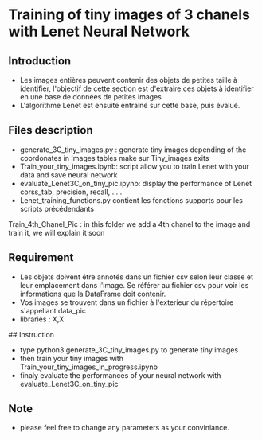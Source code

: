 # Training of tiny images of 3 chanels with Lenet Neural Network

## Introduction

- Les images entières peuvent contenir des objets de petites taille à identifier, l'objectif de cette section est d'extraire ces objets à identifier en une base de données de petites images
- L'algorithme Lenet est ensuite entraîné sur cette base, puis évalué. 


## Files description

- generate_3C_tiny_images.py : generate tiny images depending of the coordonates in Images tables make sur Tiny_images exits
- Train_your_tiny_images.ipynb: script allow you to train Lenet with your data and save neural network
- evaluate_Lenet3C_on_tiny_pic.ipynb: display the performance of Lenet corss_tab, precision, recall, ... .
- Lenet_training_functions.py contient les fonctions supports pour les scripts précédendants


Train_4th_Chanel_Pic : in this folder we add a 4th chanel to the image and train it, we will explain it soon

## Requirement

- Les objets doivent être annotés dans un fichier csv selon leur classe et leur emplacement dans l'image. Se référer au fichier csv pour voir les informations que la DataFrame doit contenir.
- Vos images se trouvent dans un fichier à l'exterieur du répertoire s'appellant data_pic
- libraries : X,X


## Instruction
- type python3 generate_3C_tiny_images.py to generate tiny images
- then train your tiny images with Train_your_tiny_images_in_progress.ipynb
- finaly evaluate the performances of your neural network with evaluate_Lenet3C_on_tiny_pic

## Note
- please feel free to change any parameters as your conviniance.